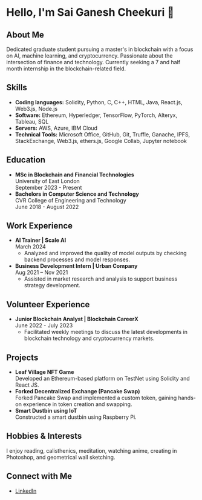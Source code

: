 # Hello, I'm Sai Ganesh Cheekuri 👋

## About Me
Dedicated graduate student pursuing a master's in blockchain with a focus on AI, machine learning, and cryptocurrency. Passionate about the intersection of finance and technology. Currently seeking a 7 and half month internship in the blockchain-related field.

## Skills
- **Coding languages:** Solidity, Python, C, C++, HTML, Java, React.js, Web3.js, Node.js
- **Software:** Ethereum, Hyperledger, TensorFlow, PyTorch, Alteryx, Tableau, SQL
- **Servers:** AWS, Azure, IBM Cloud
- **Technical Tools:** Microsoft Office, GitHub, Git, Truffle, Ganache, IPFS, StackExchange, Web3.js, ethers.js, Google Collab, Jupyter notebook

## Education
- **MSc in Blockchain and Financial Technologies**  
  University of East London  
  September 2023 - Present
- **Bachelors in Computer Science and Technology**  
  CVR College of Engineering and Technology  
  June 2018 - August 2022

## Work Experience
- **AI Trainer | Scale AI**  
  March 2024  
  - Analyzed and improved the quality of model outputs by checking backend processes and model responses.
- **Business Development Intern | Urban Company**  
  Aug 2021 – Nov 2021  
  - Assisted in market research and analysis to support business strategy development.

## Volunteer Experience
- **Junior Blockchain Analyst | Blockchain CareerX**  
  June 2022 - July 2023  
  - Facilitated weekly meetings to discuss the latest developments in blockchain technology and cryptocurrency markets.

## Projects
- **Leaf Village NFT Game**  
  Developed an Ethereum-based platform on TestNet using Solidity and React JS.
- **Forked Decentralized Exchange (Pancake Swap)**  
  Forked Pancake Swap and implemented a custom token, gaining hands-on experience in token creation and swapping.
- **Smart Dustbin using IoT**  
  Constructed a smart dustbin using Raspberry Pi.

## Hobbies & Interests
I enjoy reading, calisthenics, meditation, watching anime, creating in Photoshop, and geometrical wall sketching.

## Connect with Me
- [LinkedIn](https://www.linkedin.com/in/sai-ganesh-333261245)
